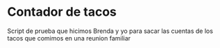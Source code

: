 # Contador de tacos
Script de prueba que hicimos Brenda y yo para sacar las cuentas de los tacos que comimos en una reunion familiar
